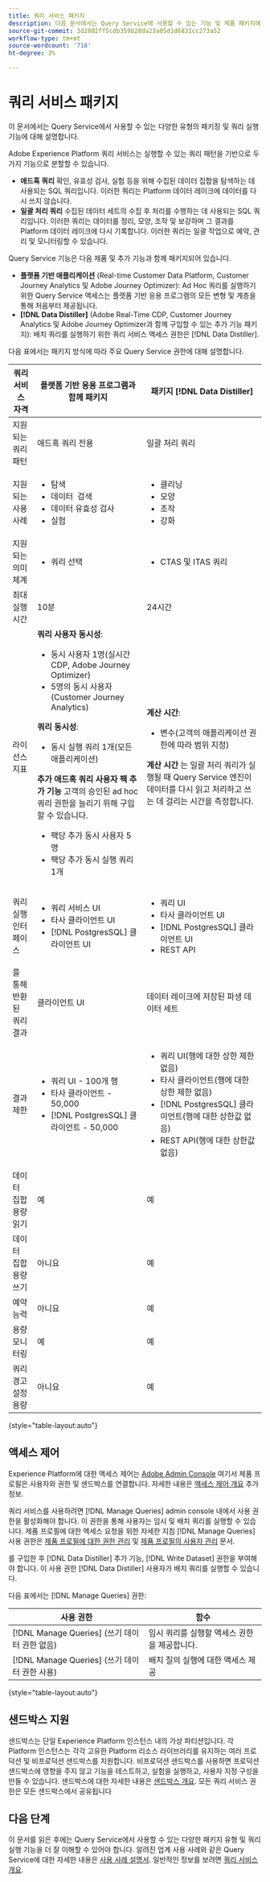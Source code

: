 ```yaml
---
title: 쿼리 서비스 패키지
description: 다음 문서에서는 Query Service에 사용할 수 있는 기능 및 제품 패키지에 대해 간략하게 설명하고 Ad Hoc 쿼리와 배치 질의 간의 차이점을 설명합니다.
source-git-commit: 3d2802ff5cdb359b28da23a05d1d6831cc273a52
workflow-type: tm+mt
source-wordcount: '718'
ht-degree: 3%

---
```


# 쿼리 서비스 패키지

이 문서에서는 Query Service에서 사용할 수 있는 다양한 유형의 패키징 및 쿼리 실행 기능에 대해 설명합니다.

Adobe Experience Platform 쿼리 서비스는 실행할 수 있는 쿼리 패턴을 기반으로 두 가지 기능으로 분할할 수 있습니다.

- **애드혹 쿼리** 확인, 유효성 검사, 실험 등을 위해 수집된 데이터 집합을 탐색하는 데 사용되는 SQL 쿼리입니다. 이러한 쿼리는 Platform 데이터 레이크에 데이터를 다시 쓰지 않습니다.
- **일괄 처리 쿼리** 수집된 데이터 세트의 수집 후 처리를 수행하는 데 사용되는 SQL 쿼리입니다. 이러한 쿼리는 데이터를 정리, 모양, 조작 및 보강하며 그 결과를 Platform 데이터 레이크에 다시 기록합니다. 이러한 쿼리는 일괄 작업으로 예약, 관리 및 모니터링할 수 있습니다.

Query Service 기능은 다음 제품 및 추가 기능과 함께 패키지되어 있습니다.

- **플랫폼 기반 애플리케이션** (Real-time Customer Data Platform, Customer Journey Analytics 및 Adobe Journey Optimizer): Ad Hoc 쿼리를 실행하기 위한 Query Service 액세스는 플랫폼 기반 응용 프로그램의 모든 변형 및 계층을 통해 처음부터 제공됩니다.
- **[!DNL Data Distiller]** (Adobe Real-Time CDP, Customer Journey Analytics 및 Adobe Journey Optimizer과 함께 구입할 수 있는 추가 기능 패키지): 배치 쿼리를 실행하기 위한 쿼리 서비스 액세스 권한은 [!DNL Data Distiller].

다음 표에서는 패키지 방식에 따라 주요 Query Service 권한에 대해 설명합니다.

| 쿼리 서비스 자격 | 플랫폼 기반 응용 프로그램과 함께 패키지 | 패키지 [!DNL Data Distiller] |
|---|---|---|
| 지원되는 쿼리 패턴 | 애드혹 쿼리 전용 | 일괄 처리 쿼리 |
| 지원되는 사용 사례 | <ul><li>탐색 &#x200B;</li><li>데이터 &#x200B; 검색</li><li>데이터 유효성 검사</li><li>실험</li></ul> | <ul><li>클리닝</li><li>모양</li><li>조작</li><li>강화</li></ul> |
| 지원되는 의미 체계 | <ul><li>쿼리 선택</li></ul> | <ul><li>CTAS 및 ITAS 쿼리</li></ul> |
| 최대 실행 시간 | 10분 | 24시간 |
| 라이선스 지표 | **쿼리 사용자 동시성**: <ul><li>동시 사용자 1명(실시간 CDP, Adobe Journey Optimizer&#x200B;)</li><li>5명의 동시 사용자(Customer Journey Analytics)&#x200B;</li></ul> **쿼리 동시성**: <ul><li>동시 실행 쿼리 1개(모든 &#x200B; 애플리케이션)</li></ul> **추가 애드혹 쿼리 사용자 팩 추가 기능** 고객의 승인된 ad hoc 쿼리 권한을 늘리기 위해 구입할 수 있습니다. <ul><li>팩당 추가 동시 사용자 5명</li><li>팩당 추가 동시 실행 쿼리 1개</li></ul> | **계산 시간**: <ul><li>변수(고객의 애플리케이션 권한에 따라 범위 지정)</li></ul> **계산 시간** 는 일괄 처리 쿼리가 실행될 때 Query Service 엔진이 데이터를 다시 읽고 처리하고 쓰는 데 걸리는 시간을 측정합니다. |
| 쿼리 실행 인터페이스 | <ul><li>쿼리 서비스 UI</li><li>타사 클라이언트 UI</li><li>[!DNL PostgresSQL] 클라이언트 UI</li></ul> | <ul><li>쿼리 UI </li><li>타사 클라이언트 UI</li><li>[!DNL PostgresSQL] 클라이언트 UI</li><li>REST API</li></ul> |
| 를 통해 반환된 쿼리 결과 | 클라이언트 UI | 데이터 레이크에 저장된 파생 데이터 세트 |
| 결과 제한 | <ul><li>쿼리 UI - 100개 행</li><li>타사 클라이언트 - 50,000</li><li>[!DNL PostgresSQL] 클라이언트 - 50,000</li></ul> | <ul><li>쿼리 UI(행에 대한 상한 제한 없음)</li><li>타사 클라이언트(행에 대한 상한 제한 없음)</li><li>[!DNL PostgresSQL] 클라이언트(행에 대한 상한값 없음)</li><li>REST API(행에 대한 상한값 없음)</li></ul> |
| 데이터 집합 용량 읽기 | 예 | 예 |
| 데이터 집합 용량 쓰기 | 아니요 | 예 |
| 예약 능력 | 아니요 | 예 |
| 용량 모니터링 | 예 | 예 |
| 쿼리 경고 설정 용량 | 아니요 | 예 |

{style=&quot;table-layout:auto&quot;}

## 액세스 제어

Experience Platform에 대한 액세스 제어는 [Adobe Admin Console](https://adminconsole.adobe.com/) 여기서 제품 프로필은 사용자와 권한 및 샌드박스를 연결합니다. 자세한 내용은 [액세스 제어 개요](../access-control/home.md) 추가 정보.

쿼리 서비스를 사용하려면 [!DNL Manage Queries] admin console 내에서 사용 권한을 활성화해야 합니다. 이 권한을 통해 사용자는 임시 및 배치 쿼리를 실행할 수 있습니다. 제품 프로필에 대한 액세스 요청을 위한 자세한 지침 [!DNL Manage Queries] 사용 권한은 [제품 프로필에 대한 권한 관리](../access-control/ui/permissions.md) 및 [제품 프로필의 사용자 관리](../access-control/ui/users.md) 문서.

를 구입한 후 [!DNL Data Distiller] 추가 기능, [!DNL Write Dataset] 권한을 부여해야 합니다. 이 사용 권한 [!DNL Data Distiller] 사용자가 배치 쿼리를 실행할 수 있습니다.

다음 표에서는 [!DNL Manage Queries] 권한:

| 사용 권한 | 함수 |
|---|---|
| [!DNL Manage Queries] (쓰기 데이터 권한 없음) | 임시 쿼리를 실행할 액세스 권한을 제공합니다. |
| [!DNL Manage Queries] (쓰기 데이터 권한 사용) | 배치 질의 실행에 대한 액세스 제공 |

{style=&quot;table-layout:auto&quot;}

## 샌드박스 지원

샌드박스는 단일 Experience Platform 인스턴스 내의 가상 파티션입니다. 각 Platform 인스턴스는 각각 고유한 Platform 리소스 라이브러리를 유지하는 여러 프로덕션 및 비프로덕션 샌드박스를 지원합니다. 비프로덕션 샌드박스를 사용하면 프로덕션 샌드박스에 영향을 주지 않고 기능을 테스트하고, 실험을 실행하고, 사용자 지정 구성을 만들 수 있습니다. 샌드박스에 대한 자세한 내용은 [샌드박스 개요](../sandboxes/home.md). 모든 쿼리 서비스 권한은 모든 샌드박스에서 공유됩니다

## 다음 단계

이 문서를 읽은 후에는 Query Service에서 사용할 수 있는 다양한 패키지 유형 및 쿼리 실행 기능을 더 잘 이해할 수 있어야 합니다. 알려진 업계 사용 사례와 같은 Query Service에 대한 자세한 내용은 [사용 사례 설명서](./use-cases/abandoned-browse.md). 일반적인 정보를 보려면 [쿼리 서비스 개요](./home.md).
